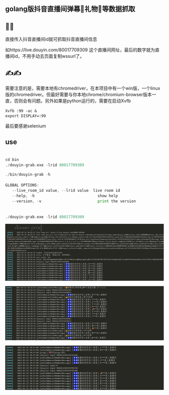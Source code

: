 ## golang版抖音直播间弹幕📃礼物🎁等数据抓取

## 🤩🤩
直接传入抖音直播间id就可抓取抖音直播间信息   

如https://live.douyin.com/80017709309 这个直播间网址，最后的数字就为直播间id，不用手动去页面复制wssurl了。 

## ✍✍
需要注意的是，需要本地有chromedriver，在本项目中有一个win版，一个linux版的chromedriver。但最好需要与你本地chrome/chromium-browser版本一直，否则会有问题。另外如果是python运行的，需要在启动Xvfb   

```shell
Xvfb :99 -ac &
export DISPLAY=:99

```

最后要感谢selenium

## use
```go

cd bin
./douyin-grab.exe -lrid 80017709309

```

```go
./bin/douyin-grab -h

GLOBAL OPTIONS:
   --live_room_id value, --lrid value  live room id
   --help, -h                            show help
   --version, -v                         print the version


./douyin-grab.exe -lrid 80017709309
```  

![](https://raw.githubusercontent.com/HughNian/douyin-grab/main/images/2.png)  

![](https://raw.githubusercontent.com/HughNian/douyin-grab/main/images/3.png)  

![](https://raw.githubusercontent.com/HughNian/douyin-grab/main/images/1.png)  
